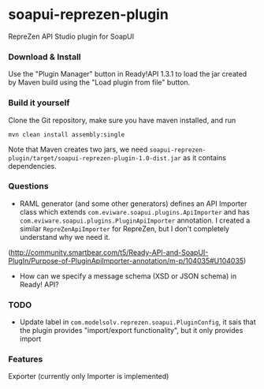 # soapui-reprezen-plugin
RepreZen API Studio plugin for SoapUI

### Download & Install

Use the "Plugin Manager" button in Ready!API 1.3.1 to load the jar created by Maven build using the "Load plugin from file" button. 

### Build it yourself

Clone the Git repository, make sure you have maven installed, and run

```
mvn clean install assembly:single
```
Note that Maven creates two jars, we need `soapui-reprezen-plugin/target/soapui-reprezen-plugin-1.0-dist.jar` as it contains dependencies.

### Questions
* RAML generator (and some other generators) defines an API Importer class which extends  `com.eviware.soapui.plugins.ApiImporter` and has `com.eviware.soapui.plugins.PluginApiImporter` annotation. I created a similar `RepreZenApiImporter` for RepreZen, but I don't completely understand why we need it.

(http://community.smartbear.com/t5/Ready-API-and-SoapUI-PlugIn/Purpose-of-PluginApiImporter-annotation/m-p/104035#U104035)

* How can we specify a message schema (XSD or JSON schema) in Ready! API?


### TODO
* Update label in `com.modelsolv.reprezen.soapui.PluginConfig`, it sais that the plugin provides "import/export functionality", but it only provides import

### Features
Exporter (currently only Importer is implemented)
